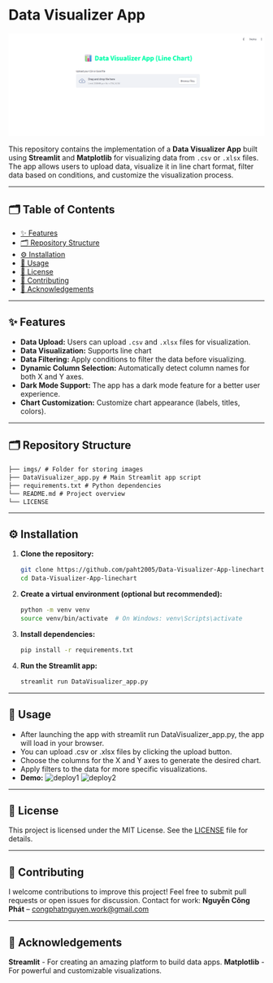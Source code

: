 # Data Visualizer App 

![screen](/imgs/screen.png)

This repository contains the implementation of a **Data Visualizer App** built using **Streamlit** and **Matplotlib** for visualizing data from `.csv` or `.xlsx` files. The app allows users to upload data, visualize it in line chart format, filter data based on conditions, and customize the visualization process.

---
## 🗂️ Table of Contents

- [✨ Features](#-features)
- [🗂️ Repository Structure](#️-repository-structure)
- [⚙️ Installation](#️-installation)
- [🎯 Usage](#-usage)
- [📄 License](#-license)
- [🤝 Contributing](#-contributing)
- [🧠 Acknowledgements](#-Acknowledgements)

---

## ✨ Features

- **Data Upload:** Users can upload `.csv` and `.xlsx` files for visualization.
- **Data Visualization:** Supports line chart
- **Data Filtering:** Apply conditions to filter the data before visualizing.
- **Dynamic Column Selection:** Automatically detect column names for both X and Y axes.
- **Dark Mode Support:** The app has a dark mode feature for a better user experience.
- **Chart Customization:** Customize chart appearance (labels, titles, colors).

---

## 🗂️ Repository Structure
```
├── imgs/ # Folder for storing images
├── DataVisualizer_app.py # Main Streamlit app script
├── requirements.txt # Python dependencies
└── README.md # Project overview
└── LICENSE

```
---

## ⚙️ Installation

1. **Clone the repository:**
   ```bash
   git clone https://github.com/paht2005/Data-Visualizer-App-linechart.git
   cd Data-Visualizer-App-linechart
   ```
2. **Create a virtual environment (optional but recommended):**
   ```bash
   python -m venv venv
   source venv/bin/activate  # On Windows: venv\Scripts\activate
   ```
3. **Install dependencies:**
   ```bash
   pip install -r requirements.txt
   ```
4. **Run the Streamlit app:**
   ```bash
   streamlit run DataVisualizer_app.py
   ```
---
## 🎯 Usage
- After launching the app with streamlit run DataVisualizer_app.py, the app will load in your browser.
- You can upload .csv or .xlsx files by clicking the upload button.
- Choose the columns for the X and Y axes to generate the desired chart.
- Apply filters to the data for more specific visualizations.
- **Demo:**
  ![deploy1](/imgs/deploy1)
  ![deploy2](/imgs/deploy2)

---
## 📄 License
This project is licensed under the MIT License. See the [LICENSE](./LICENSE) file for details.

---
## 🤝 Contributing
I welcome contributions to improve this project! Feel free to submit pull requests or open issues for discussion.
Contact for work: **Nguyễn Công Phát** – congphatnguyen.work@gmail.com

---
## 🧠 Acknowledgements
**Streamlit** - For creating an amazing platform to build data apps.
**Matplotlib** - For powerful and customizable visualizations.
